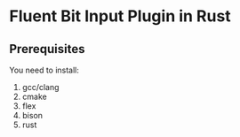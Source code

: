 # Fluent Bit Input Plugin in Rust

## Prerequisites
You need to install:
 1. gcc/clang
 2. cmake
 3. flex
 4. bison
 5. rust

